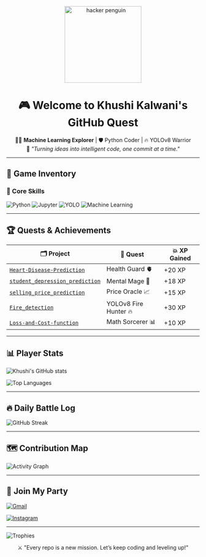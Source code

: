 <p align="center">
  <img src="https://media.giphy.com/media/UqZ9YxJJVFopO/giphy.gif" width="200" alt="hacker penguin"/>
</p>

<h1 align="center">🎮 Welcome to Khushi Kalwani's GitHub Quest</h1>

<p align="center">
  🧙‍♀️ <strong>Machine Learning Explorer</strong> | 🛡️ Python Coder | 🔥 YOLOv8 Warrior  
  <br>
  💾 <i>"Turning ideas into intelligent code, one commit at a time."</i>
</p>

---

## 💼 Game Inventory

### 🧠 Core Skills
![Python](https://img.shields.io/badge/-Python-3776AB?style=for-the-badge&logo=python)
![Jupyter](https://img.shields.io/badge/-Jupyter-F37626?style=for-the-badge&logo=jupyter)
![YOLO](https://img.shields.io/badge/-YOLOv8-black?style=for-the-badge)
![Machine Learning](https://img.shields.io/badge/-Machine%20Learning-102B3F?style=for-the-badge&logo=scikit-learn&logoColor=white)

---

## 🏆 Quests & Achievements

| 🗂️ Project | 🧩 Quest | 💥 XP Gained |
|-----------|----------|-------------|
| [`Heart-Disease-Prediction`](https://github.com/KK-coder-12/Heart-Disease-Prediction) | Health Guard 🫀 | +20 XP |
| [`student_depression_prediction`](https://github.com/KK-coder-12/student_depression_prediction) | Mental Mage 🧠 | +18 XP |
| [`selling_price_prediction`](https://github.com/KK-coder-12/selling_price_prediction) | Price Oracle 📈 | +15 XP |
| [`Fire_detection`](https://github.com/KK-coder-12/Fire_detection) | YOLOv8 Fire Hunter 🔥 | +30 XP |
| [`Loss-and-Cost-function`](https://github.com/KK-coder-12/Loss-and-Cost-function) | Math Sorcerer 📊 | +10 XP |

---

## 📊 Player Stats

![Khushi's GitHub stats](https://github-readme-stats.vercel.app/api?username=KK-coder-12&show_icons=true&theme=tokyonight)

![Top Languages](https://github-readme-stats.vercel.app/api/top-langs/?username=KK-coder-12&layout=compact&theme=radical)

---

## 🔥 Daily Battle Log

![GitHub Streak](https://streak-stats.demolab.com/?user=KK-coder-12&theme=dark&hide_border=true)

---

## 🗺️ Contribution Map

![Activity Graph](https://github-readme-activity-graph.cyclic.app/graph?username=KK-coder-12&theme=react-dark&hide_border=true)

---

## 🤝 Join My Party

<!-- Add your links here -->
[![Gmail](https://img.shields.io/badge/-Gmail-D14836?style=for-the-badge&logo=gmail&logoColor=white)](mailto:khushikalwani2006@gmail.com)

[![Instagram](https://img.shields.io/badge/-Instagram-E4405F?style=for-the-badge&logo=instagram&logoColor=white)](https://instagram.com/kalwani2880)

---
![Trophies](https://github-profile-trophy.vercel.app/?username=KK-coder-12&theme=darkhub&no-bg=true)

<p align="center">⚔️ "Every repo is a new mission. Let’s keep coding and leveling up!"</p>
